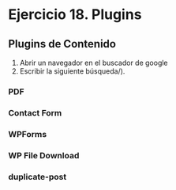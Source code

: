 # Ejercicio 18.  Plugins

## Plugins de Contenido
1. Abrir un navegador en el buscador de google
2. Escribir la siguiente búsqueda/).

### PDF

### Contact Form 



### **WPForms**

### **WP File Download**
### duplicate-post














<!--stackedit_data:
eyJoaXN0b3J5IjpbLTk4MzE5NzUwNSwtNTE1ODkxODZdfQ==
-->